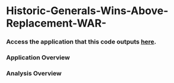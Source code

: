# Historic-Generals-Wins-Above-Replacement-WAR-

### Access the application that this code outputs [here](https://qspanglerwarwar.streamlit.app/).

### Application Overview


### Analysis Overview
